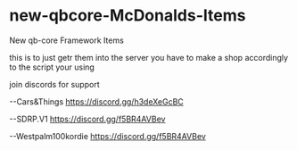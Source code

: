 # new-qbcore-McDonalds-Items
New qb-core Framework Items

this is to just getr them into the server you have to make a shop accordingly to the script your using

join discords for support

--Cars&Things
https://discord.gg/h3deXeGcBC

--SDRP.V1
https://discord.gg/f5BR4AVBev

--Westpalm100kordie
https://discord.gg/f5BR4AVBev
